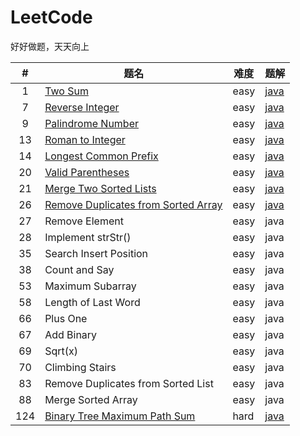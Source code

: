 # LeetCode
好好做题，天天向上

|#|题名|难度|题解|
|:----:|----|----|----|
|1|[Two Sum](https://leetcode-cn.com/problems/two-sum/)|easy|[java](https://github.com/su-zitong/LeetCode/tree/master/algorithms/java/src/twoSum)|
|7|[Reverse Integer](https://leetcode-cn.com/problems/reverse-integer/)|easy|[java](https://github.com/su-zitong/LeetCode/tree/master/algorithms/java/src/reverseInteger)|
|9|[Palindrome Number](https://leetcode-cn.com/problems/palindrome-number/)|easy|[java](https://github.com/su-zitong/LeetCode/tree/master/algorithms/java/src/palindromeNumber)|
|13|[Roman to Integer](https://leetcode-cn.com/problems/roman-to-integer/)|easy|[java](https://github.com/su-zitong/LeetCode/tree/master/algorithms/java/src/romanToInteger)|
|14|[Longest Common Prefix](https://leetcode-cn.com/problems/longest-common-prefix/)|easy|[java](https://github.com/su-zitong/LeetCode/tree/master/algorithms/java/src/longestCommonPrefix)|
|20|[Valid Parentheses](https://leetcode-cn.com/problems/valid-parentheses/)|easy|[java](https://github.com/su-zitong/LeetCode/tree/master/algorithms/java/src/validParentheses)|
|21|[Merge Two Sorted Lists](https://leetcode-cn.com/problems/merge-two-sorted-lists/)|easy|[java](https://github.com/su-zitong/LeetCode/tree/master/algorithms/java/src/mergeTwoSortedLists)|
|26|[Remove Duplicates from Sorted Array](https://leetcode-cn.com/problems/remove-duplicates-from-sorted-array/)|easy|[java](https://github.com/su-zitong/LeetCode/tree/master/algorithms/java/src/removeDuplicatesFromSortedArray)|
|27|Remove Element|easy|java|
|28|Implement strStr()|easy|java|
|35|Search Insert Position|easy|java|
|38|Count and Say|easy|java|
|53|Maximum Subarray|easy|java|
|58|Length of Last Word|easy|java|
|66|Plus One|easy|java|
|67|Add Binary|easy|java|
|69|Sqrt(x)|easy|java|
|70|Climbing Stairs|easy|java|
|83|Remove Duplicates from Sorted List|easy|java|
|88|Merge Sorted Array|easy|java|
|124|[Binary Tree Maximum Path Sum](https://leetcode-cn.com/problems/binary-tree-maximum-path-sum/)|hard|[java](https://github.com/su-zitong/LeetCode/tree/master/algorithms/java/src/BinaryTreeMaximumPathSum)|